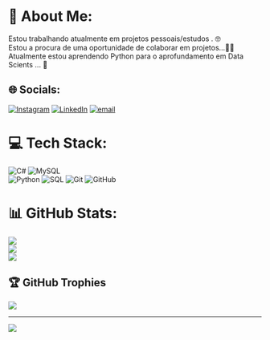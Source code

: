 # 💫 About Me:
Estou trabalhando atualmente em projetos pessoais/estudos . 🤓<br>Estou a procura de  uma oportunidade de colaborar em projetos...👨‍💻<br>Atualmente estou aprendendo Python para o aprofundamento em Data Scients ... 🎲 

## 🌐 Socials:
[![Instagram](https://img.shields.io/badge/Instagram-%23E4405F.svg?logo=Instagram&logoColor=white)](https://instagram.com/jean_cigerza) [![LinkedIn](https://img.shields.io/badge/LinkedIn-%230077B5.svg?logo=linkedin&logoColor=white)](https://linkedin.com/in/https://www.linkedin.com/in/jean-cigerza-785111194/) [![email](https://img.shields.io/badge/Email-D14836?logo=gmail&logoColor=white)](mailto:jeancigerza@gmail.com) 

# 💻 Tech Stack:

![C#](https://img.shields.io/badge/c%23-%23239120.svg?style=flat&logo=csharp&logoColor=white) 
![MySQL](https://img.shields.io/badge/mysql-4479A1.svg?style=flat&logo=mysql&logoColor=white)  
![Python](https://img.shields.io/badge/Python-3670A0?style=flat&logo=python&logoColor=yellow) 
![SQL](https://img.shields.io/badge/SQL-025E8C?style=flat&logo=postgresql&logoColor=white) 
![Git](https://img.shields.io/badge/git-%23F05033.svg?style=flat&logo=git&logoColor=white) 
![GitHub](https://img.shields.io/badge/github-%23121011.svg?style=flat&logo=github&logoColor=white)

# 📊 GitHub Stats:
![](https://github-readme-stats.vercel.app/api?username=JeanCigerza2002&theme=dark&hide_border=false&include_all_commits=true&count_private=false)<br/>
![](https://nirzak-streak-stats.vercel.app/?user=JeanCigerza2002&theme=dark&hide_border=false)<br/>
![](https://github-readme-stats.vercel.app/api/top-langs/?username=JeanCigerza2002&theme=dark&hide_border=false&include_all_commits=true&count_private=false&layout=compact)

## 🏆 GitHub Trophies
![](https://github-profile-trophy.vercel.app/?username=JeanCigerza2002&theme=radical&no-frame=false&no-bg=false&margin-w=4)

---
[![](https://visitcount.itsvg.in/api?id=JeanCigerza2002&icon=1&color=7)](https://visitcount.itsvg.in)


